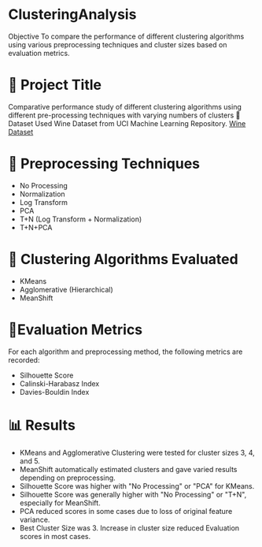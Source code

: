 # ClusteringAnalysis
Objective To compare the performance of different clustering algorithms using various preprocessing techniques and cluster sizes based on evaluation metrics.
# 🧪 Project Title
Comparative performance study of different clustering algorithms using different pre-processing techniques with varying numbers of clusters
📁 Dataset Used
Wine Dataset from UCI Machine Learning Repository.
[Wine Dataset](https://scikit-learn.org/stable/modules/generated/sklearn.datasets.load_wine.html)
# 🔄 Preprocessing Techniques
* No Processing
* Normalization
* Log Transform
* PCA
* T+N (Log Transform + Normalization)
* T+N+PCA
# 🤖 Clustering Algorithms Evaluated
- KMeans
- Agglomerative (Hierarchical)
- MeanShift
# 📏Evaluation Metrics
For each algorithm and preprocessing method, the following metrics are recorded:
- Silhouette Score
- Calinski-Harabasz Index
- Davies-Bouldin Index
# 📊 Results
- KMeans and Agglomerative Clustering were tested for cluster sizes 3, 4, and 5.
- MeanShift automatically estimated clusters and gave varied results depending on preprocessing.
- Silhouette Score was higher with "No Processing" or "PCA" for KMeans.
- Silhouette Score was generally higher with "No Processing" or "T+N", especially for MeanShift.
- PCA reduced scores in some cases due to loss of original feature variance.
- Best Cluster Size was 3. Increase in cluster size reduced Evaluation scores in most cases.
